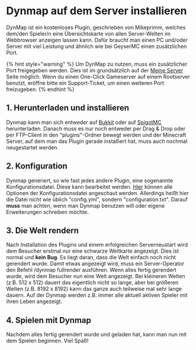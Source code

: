 # Dynmap auf dem Server installieren

DynMap ist ein kostenloses Plugin, geschrieben von Mikeprimm, welches dem/den Spieler/n eine Übersichtskarte von allen Server-Welten im Webbrowser anzeigen lassen kann. Dafür braucht man einen PC und/oder Server mit viel Leistung und ähnlich wie bei GeyserMC einen zusätzlichen Port.

{% hint style="warning" %}
Um DynMap zu nutzen, muss ein zusätzlicher Port freigegeben werden. Dies ist im grundsätzlich auf der [Meine Server](https://mc-host24.de/myservers) Seite möglich.
Wenn du einen One-Click Gameserver auf einem Rootserver benutzt, eröffne bitte ein Support-Ticket, um einen weiteren Port freizugeben.
{% endhint %}

## 1. Herunterladen und installieren

Dynmap kann man sich entweder auf [Bukkit](https://dev.bukkit.org/projects/dynmap) oder auf [SpigotMC](https://spigotmc.org/resources/dynmap.274) herunterladen. Danach muss es nur noch entweder per Drag & Drop oder per FTP-Client in den "plugins"-Ordner bewegt werden und der Minecraft Server, auf dem man das Plugin gerade installiert hat, muss auch nochmal neugestartet werden.

## 2. Konfiguration

Dynmap generiert, so wie fast jedes andere Plugin, eine sogenannte Konfigurationsdatei. Diese kann bearbeitet werden. [Hier](https://github.com/webbukkit/dynmap/wiki/Configuration.txt) können alle Optionen der Konfigurationsdatei angeschaut werden. Allerdings heißt hier die Datei nicht wie üblich "config.yml", sondern "configuration.txt". Darauf <b>muss</b> man achten, wenn man Dynmap benutzen will oder eigene Erweiterungen schreiben möchte.

## 3. Die Welt rendern

Nach Installation des Plugins und einem erfolgreichen Serverneustart wird dem Besucher erstmal nur eine schwarze Weltkarte angezeigt. Dies ist normal und <b>kein Bug</b>. Es liegt daran, dass die Welt einfach noch nicht gerendert wurde. Damit etwas angezeigt wird, muss ein Server-Operator den Befehl /dynmap fullrender ausführen. Wenn alles fertig gerendert wurde, wird dem Besucher nun eine Welt angezeigt. Bei kleineren Welten (z.B. 512 x 512) dauert das eigentlich nicht so lange, aber bei größeren Welten (z.B. 8192 x 8192) kann das ganze auch teilweise mal sehr lange dauern. Auf der Dynmap werden z.B. immer alle aktuell aktiven Spieler mit ihren Leben angezeigt.

## 4. Spielen mit Dynmap

Nachdem alles fertig gerendert wurde und geladen hat, kann man nun mit dem Spielen beginnen. Viel Spaß!

